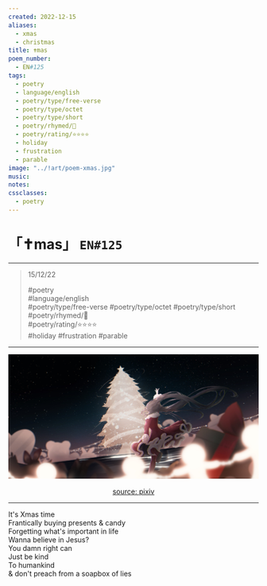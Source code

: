 ```yaml
---
created: 2022-12-15
aliases:
  - xmas
  - christmas
title: ✝mas
poem_number:
  - EN#125
tags:
  - poetry
  - language/english
  - poetry/type/free-verse
  - poetry/type/octet
  - poetry/type/short
  - poetry/rhymed/🔴
  - poetry/rating/⭐⭐⭐⭐
  - holiday
  - frustration
  - parable
image: "../!art/poem-xmas.jpg"
music:
notes:
cssclasses:
  - poetry
---
```

# 「✝mas」 `EN#125`

---

>  15/12/22
>  
> #poetry  
> #language/english  
> #poetry/type/free-verse #poetry/type/octet #poetry/type/short  
> #poetry/rhymed/🔴  
> #poetry/rating/⭐⭐⭐⭐  
> #holiday #frustration #parable  

---

![poem-xmas](../!art/poem-xmas.jpg)


<center class="img_caption"><a href="https://www.pixiv.net/en/artworks/86592122" class="source-link">source: pixiv</a></center>

---

It's Xmas time  
Frantically buying presents & candy  
Forgetting what's important in life  
Wanna believe in Jesus?  
You damn right can  
Just be kind  
To humankind  
& don't preach from a soapbox of lies  
